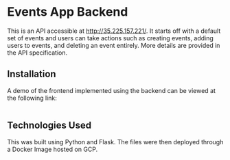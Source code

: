 # Events App Backend

This is an API accessible at http://35.225.157.221/. It starts off with a default set of events and users can take actions such as creating events, adding users to events, and deleting an event entirely. More details are provided in the API specification.

## Installation

A demo of the frontend implemented using the backend can be viewed at the following link:

```bash

```

## Technologies Used

This was built using Python and Flask. The files were then deployed through a Docker Image hosted on GCP. 
